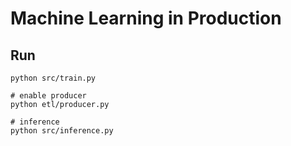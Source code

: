 # Machine Learning in Production

## Run
```
python src/train.py

# enable producer
python etl/producer.py

# inference
python src/inference.py

```
